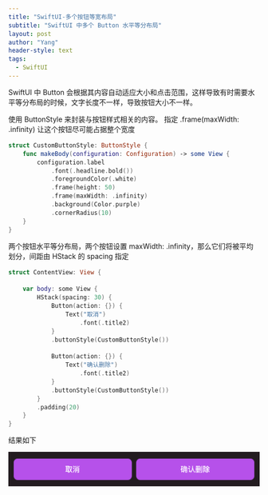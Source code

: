 ```yaml
---
title: "SwiftUI-多个按钮等宽布局"
subtitle: "SwiftUI 中多个 Button 水平等分布局"
layout: post
author: "Yang"
header-style: text
tags:
  - SwiftUI
---
```


SwiftUI 中 Button 会根据其内容自动适应大小和点击范围，这样导致有时需要水平等分布局的时候，文字长度不一样，导致按钮大小不一样。

使用 ButtonStyle 来封装与按钮样式相关的内容。 指定 .frame(maxWidth: .infinity) 让这个按钮尽可能占据整个宽度

```swift
struct CustomButtonStyle: ButtonStyle {
    func makeBody(configuration: Configuration) -> some View {
        configuration.label
            .font(.headline.bold())
            .foregroundColor(.white)
            .frame(height: 50)
            .frame(maxWidth: .infinity)
            .background(Color.purple)
            .cornerRadius(10)
    }
}
```

两个按钮水平等分布局，两个按钮设置 maxWidth: .infinity，那么它们将被平均划分，间距由 HStack 的 spacing 指定

```swift
struct ContentView: View {
    
    var body: some View {
        HStack(spacing: 30) {
            Button(action: {}) {
                Text("取消")
                    .font(.title2)
            }
            .buttonStyle(CustomButtonStyle())

            Button(action: {}) {
                Text("确认删除")
                    .font(.title2)
            }
            .buttonStyle(CustomButtonStyle())
        }
        .padding(20)
    }
}
```

结果如下

![](/img/in-post/post-swiftui-equal-button.png)